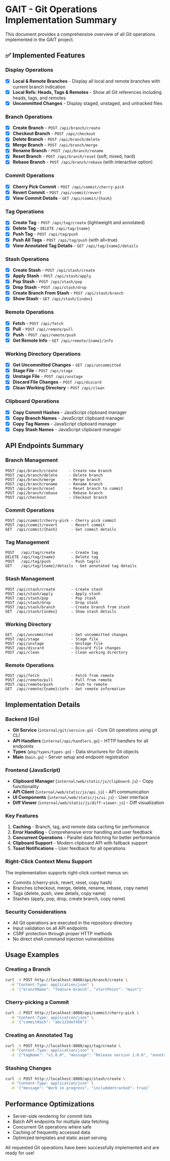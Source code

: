 # GAIT - Git Operations Implementation Summary

This document provides a comprehensive overview of all Git operations implemented in the GAIT project.

## ✅ Implemented Features

### Display Operations
- [x] **Local & Remote Branches** - Display all local and remote branches with current branch indication
- [x] **Local Refs: Heads, Tags & Remotes** - Show all Git references including heads, tags, and remotes
- [x] **Uncommitted Changes** - Display staged, unstaged, and untracked files

### Branch Operations
- [x] **Create Branch** - `POST /api/branch/create`
- [x] **Checkout Branch** - `POST /api/checkout`
- [x] **Delete Branch** - `POST /api/branch/delete`
- [x] **Merge Branch** - `POST /api/branch/merge`
- [x] **Rename Branch** - `POST /api/branch/rename`
- [x] **Reset Branch** - `POST /api/branch/reset` (soft, mixed, hard)
- [x] **Rebase Branch** - `POST /api/branch/rebase` (with interactive option)

### Commit Operations
- [x] **Cherry Pick Commit** - `POST /api/commit/cherry-pick`
- [x] **Revert Commit** - `POST /api/commit/revert`
- [x] **View Commit Details** - `GET /api/commit/{hash}`

### Tag Operations
- [x] **Create Tag** - `POST /api/tag/create` (lightweight and annotated)
- [x] **Delete Tag** - `DELETE /api/tag/{name}`
- [x] **Push Tag** - `POST /api/tag/push`
- [x] **Push All Tags** - `POST /api/tag/push` (with all=true)
- [x] **View Annotated Tag Details** - `GET /api/tag/{name}/details`

### Stash Operations
- [x] **Create Stash** - `POST /api/stash/create`
- [x] **Apply Stash** - `POST /api/stash/apply`
- [x] **Pop Stash** - `POST /api/stash/pop`
- [x] **Drop Stash** - `POST /api/stash/drop`
- [x] **Create Branch From Stash** - `POST /api/stash/branch`
- [x] **Show Stash** - `GET /api/stash/{index}`

### Remote Operations
- [x] **Fetch** - `POST /api/fetch`
- [x] **Pull** - `POST /api/remote/pull`
- [x] **Push** - `POST /api/remote/push`
- [x] **Get Remote Info** - `GET /api/remote/{name}/info`

### Working Directory Operations
- [x] **Get Uncommitted Changes** - `GET /api/uncommitted`
- [x] **Stage File** - `POST /api/stage`
- [x] **Unstage File** - `POST /api/unstage`
- [x] **Discard File Changes** - `POST /api/discard`
- [x] **Clean Working Directory** - `POST /api/clean`

### Clipboard Operations
- [x] **Copy Commit Hashes** - JavaScript clipboard manager
- [x] **Copy Branch Names** - JavaScript clipboard manager
- [x] **Copy Tag Names** - JavaScript clipboard manager
- [x] **Copy Stash Names** - JavaScript clipboard manager

## API Endpoints Summary

### Branch Management
```
POST /api/branch/create     - Create new branch
POST /api/branch/delete     - Delete branch
POST /api/branch/merge      - Merge branch
POST /api/branch/rename     - Rename branch
POST /api/branch/reset      - Reset branch to commit
POST /api/branch/rebase     - Rebase branch
POST /api/checkout          - Checkout branch
```

### Commit Operations
```
POST /api/commit/cherry-pick - Cherry pick commit
POST /api/commit/revert      - Revert commit
GET  /api/commit/{hash}      - Get commit details
```

### Tag Management
```
POST   /api/tag/create       - Create tag
DELETE /api/tag/{name}       - Delete tag
POST   /api/tag/push         - Push tag(s)
GET    /api/tag/{name}/details - Get annotated tag details
```

### Stash Management
```
POST /api/stash/create       - Create stash
POST /api/stash/apply        - Apply stash
POST /api/stash/pop          - Pop stash
POST /api/stash/drop         - Drop stash
POST /api/stash/branch       - Create branch from stash
GET  /api/stash/{index}      - Show stash details
```

### Working Directory
```
GET  /api/uncommitted        - Get uncommitted changes
POST /api/stage              - Stage file
POST /api/unstage            - Unstage file
POST /api/discard            - Discard file changes
POST /api/clean              - Clean working directory
```

### Remote Operations
```
POST /api/fetch              - Fetch from remote
POST /api/remote/pull        - Pull from remote
POST /api/remote/push        - Push to remote
GET  /api/remote/{name}/info - Get remote information
```

## Implementation Details

### Backend (Go)
- **Git Service** (`internal/git/service.go`) - Core Git operations using git CLI
- **API Handlers** (`internal/api/handlers.go`) - HTTP handlers for all endpoints
- **Types** (`pkg/types/types.go`) - Data structures for Git objects
- **Main** (`main.go`) - Server setup and endpoint registration

### Frontend (JavaScript)
- **Clipboard Manager** (`internal/web/static/js/clipboard.js`) - Copy functionality
- **API Client** (`internal/web/static/js/api.js`) - API communication
- **UI Components** (`internal/web/static/js/ui.js`) - User interface
- **Diff Viewer** (`internal/web/static/js/diff-viewer.js`) - Diff visualization

### Key Features
1. **Caching** - Branch, tag, and remote data caching for performance
2. **Error Handling** - Comprehensive error handling and user feedback
3. **Concurrent Operations** - Parallel data fetching for better performance
4. **Clipboard Support** - Modern clipboard API with fallback support
5. **Toast Notifications** - User feedback for all operations

### Right-Click Context Menu Support
The implementation supports right-click context menus on:
- Commits (cherry-pick, revert, reset, copy hash)
- Branches (checkout, merge, delete, rename, rebase, copy name)
- Tags (delete, push, view details, copy name)
- Stashes (apply, pop, drop, create branch, copy name)

### Security Considerations
- All Git operations are executed in the repository directory
- Input validation on all API endpoints
- CSRF protection through proper HTTP methods
- No direct shell command injection vulnerabilities

## Usage Examples

### Creating a Branch
```bash
curl -X POST http://localhost:8080/api/branch/create \
  -H "Content-Type: application/json" \
  -d '{"branchName": "feature-branch", "startPoint": "main"}'
```

### Cherry-picking a Commit
```bash
curl -X POST http://localhost:8080/api/commit/cherry-pick \
  -H "Content-Type: application/json" \
  -d '{"commitHash": "abc123def456"}'
```

### Creating an Annotated Tag
```bash
curl -X POST http://localhost:8080/api/tag/create \
  -H "Content-Type: application/json" \
  -d '{"tagName": "v1.0.0", "message": "Release version 1.0.0", "annotated": true}'
```

### Stashing Changes
```bash
curl -X POST http://localhost:8080/api/stash/create \
  -H "Content-Type: application/json" \
  -d '{"message": "Work in progress", "includeUntracked": true}'
```

## Performance Optimizations
- Server-side rendering for commit lists
- Batch API endpoints for multiple data fetching
- Concurrent Git operations where safe
- Caching of frequently accessed data
- Optimized templates and static asset serving

All requested Git operations have been successfully implemented and are ready for use! 